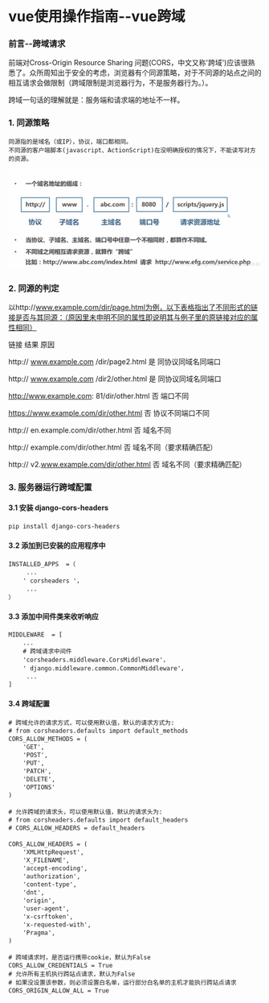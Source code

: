 
# vue使用操作指南--vue跨域


### 前言--跨域请求

前端对Cross-Origin Resource Sharing 问题(CORS，中文又称'跨域')应该很熟悉了。众所周知出于安全的考虑，浏览器有个同源策略，对于不同源的站点之间的相互请求会做限制（跨域限制是浏览器行为，不是服务器行为。）。

跨域一句话的理解就是：服务端和请求端的地址不一样。

### 1. 同源策略

	同源指的是域名（或IP），协议，端口都相同。
	不同源的客户端脚本(javascript、ActionScript)在没明确授权的情况下，不能读写对方的资源。

![图](../images/django_cors.png)

### 2. 同源的判定
以http://www.example.com/dir/page.html为例，以下表格指出了不同形式的链接是否与其同源：（原因里未申明不同的属性即说明其与例子里的原链接对应的属性相同）

链接  结果 原因

http:// www.example.com /dir/page2.html	是	同协议同域名同端口

http:// www.example.com /dir2/other.html	是	同协议同域名同端口

http://www.example.com: 81/dir/other.html	否	端口不同

https://www.example.com/dir/other.html	否	协议不同端口不同

http:// en.example.com/dir/other.html	否	域名不同

http:// example.com/dir/other.html	否	域名不同（要求精确匹配）

http:// v2.www.example.com/dir/other.html	否	域名不同（要求精确匹配）


### 3. 服务器运行跨域配置

#### 3.1 安装 django-cors-headers	

	pip install django-cors-headers	

#### 3.2 添加到已安装的应用程序中

	INSTALLED_APPS  =（
	     ... 
	    ' corsheaders '，
	     ... 
	）

#### 3.3 添加中间件类来收听响应

	MIDDLEWARE  = [
	    ... 
		# 跨域请求中间件
	    'corsheaders.middleware.CorsMiddleware'，
	    ' django.middleware.common.CommonMiddleware'，
	     ... 
	]

#### 3.4 跨域配置

	# 跨域允许的请求方式，可以使用默认值，默认的请求方式为:
	# from corsheaders.defaults import default_methods
	CORS_ALLOW_METHODS = (
	    'GET',
	    'POST',
	    'PUT',
	    'PATCH',
	    'DELETE',
	    'OPTIONS'
	)
	
	# 允许跨域的请求头，可以使用默认值，默认的请求头为:
	# from corsheaders.defaults import default_headers
	# CORS_ALLOW_HEADERS = default_headers
	
	CORS_ALLOW_HEADERS = (
	    'XMLHttpRequest',
	    'X_FILENAME',
	    'accept-encoding',
	    'authorization',
	    'content-type',
	    'dnt',
	    'origin',
	    'user-agent',
	    'x-csrftoken',
	    'x-requested-with',
	    'Pragma',
	)
	
	# 跨域请求时，是否运行携带cookie，默认为False
	CORS_ALLOW_CREDENTIALS = True
	# 允许所有主机执行跨站点请求，默认为False
	# 如果没设置该参数，则必须设置白名单，运行部分白名单的主机才能执行跨站点请求
	CORS_ORIGIN_ALLOW_ALL = True